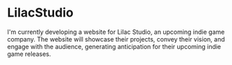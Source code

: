 # LilacStudio
I'm currently developing a website for Lilac Studio, an upcoming indie game company. The website will showcase their projects, convey their vision, and engage with the audience, generating anticipation for their upcoming indie game releases.

